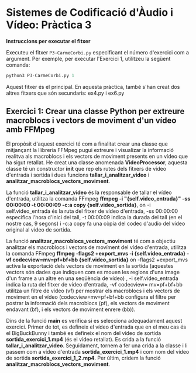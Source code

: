 # Sistemes de Codificació d'Àudio i Vídeo: Pràctica 3
**Instruccions per executar el fitxer**

Executeu el fitxer `P3-CarmeCorbi.py` especificant el número d'exercici com a argument. Per exemple, per executar l'Exercici 1, utilitzeu la següent comanda:
   ```python
   python3 P3-CarmeCorbi.py 1
   ```
Aquest fitxer és el principal. En aquesta pràctica, també s'han creat dos altres fitxers que són secundaris: ex4.py i ex6.py


## Exercici 1: Crear una classe Python per extreure macroblocs i vectors de moviment d'un vídeo amb FFMpeg
El propòsit d'aquest exercici té com a finalitat crear una classe que mitjançant la llibreria FFMpeg pugui extreure i visualizar la informació realitva als macroblocs i els vectors de moviment presents en un vídeo que ha sigut retallat. He creat una classe anomenada **VideoProcessor**, aquesta classe té un constructor **__init__** que rep els rutes dels fitxers de vídeo d'entrada i sortida i dues funcions **tallar_i_analitzar_video** i **analitzar_macroblocs_vectors_moviment**. 

La funció **tallar_i_analitzar_video** és la responsable de tallar el vídeo d'entrada, utilitza la comanda FFmpeg **ffmpeg -i "{self.video_entrada}" -ss 00:00:00 -t 00:00:09 -c:a copy {self.video_sortida}**, on -i self.video_entrada és la ruta del fitxer de vídeo d'entrada, -ss 00:00:00 especifica l'hora d'inici del tall, -t 00:00:09 indica la durada del tall (en el nostre cas, 9 segons) i -c:a copy fa una còpia del codec d'audio del vídeo original al vídeo de sortida. 

La funció **analitzar_macroblocs_vectors_moviment** té com a objectiu analitzar els macroblocs i vectors de movíment del vídeo d'entrada, utilitza la comanda FFmpeg **ffmpeg -flags2 +export_mvs -i {self.video_entrada} -vf codecview=mv=pf+bf+bb {self.video_sortida}** on -flags2 +export_mvs activa la exportació dels vectors de moviment en la sortida (aquestes vectors són dades que indiquen com es mouen les regions d'una image d'un frame a un altre en una seqüència de vídeo) , -i self.video_entrada indica la ruta del fitxer de vídeo d'entrada, -vf codecview= mv=pf+bf+bb utilitza un filtre de vídeo (vf) per mostrar els macroblocs i els vectors de moviment en el vídeo (codecview=mv=pf+bf+bb configura el filtre per postrar la informació dels macroblocs (pf), els vectors de moviment endavant (bf), i els vectors de moviment enrere (bb)). 

Dins de la funció **main** es verifica si es selecciona adequadament aquest exercici. Primer de tot, es defineix el vídeo d'entrada que en el meu cas és el BigBuckBunny i també es defineix el nom del vídeo de sortida **sortida_exercici_1.mp4** (és el vídeo retallat). Es crida a la funció **tallar_i_analitzar_video**. Seguidament, tornem a fer una crida a la classe i li passem com a vídeo d'entrada **sortida_exercici_1.mp4** i com nom del vídeo de sortida **sortida_exercici_1_2.mp4**. Per últim, cridem la funció **analitzar_macroblocs_vectors_moviment**. 

